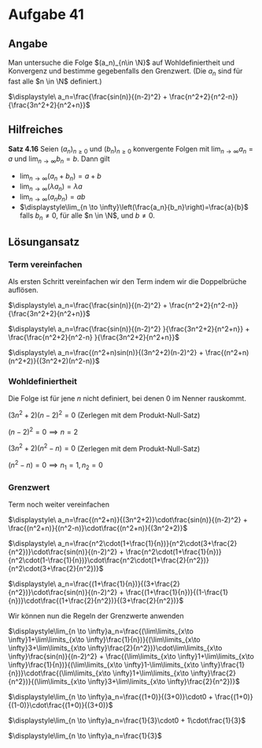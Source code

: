 # Aufgabe 41
## Angabe

Man untersuche die Folge $(a_n)_{n\in \N}$ auf Wohldefiniertheit und Konvergenz und bestimme
gegebenfalls den Grenzwert. (Die $a_n$ sind für fast alle $n \in \N$ definiert.)

$\displaystyle\ a_n=\frac{\frac{sin(n)}{(n-2)^2} + \frac{n^2+2}{n^2-n}}{\frac{3n^2+2}{n^2+n}}$

## Hilfreiches

**Satz 4.16**
Seien $(a_n)_{n \ge 0}$ und $(b_n)_{n \ge 0}$  konvergente Folgen mit $\lim_{n \to \infty}a_n=a$ und $\lim_{n \to \infty}b_n=b$. Dann gilt

- $\displaystyle\lim_{n \to \infty}(a_n+b_n)=a+b$
- $\displaystyle\lim_{n \to \infty}(\lambda a_n)=\lambda a$
- $\displaystyle\lim_{n \to \infty}(a_nb_n)=ab$
- $\displaystyle\lim_{n \to \infty}\left(\frac{a_n}{b_n}\right)=\frac{a}{b}$ falls $b_n \neq 0$, für alle $n \in \N$, und $b \neq 0$.

## Lösungansatz

### Term vereinfachen
Als ersten Schritt vereinfachen wir den Term indem wir die Doppelbrüche auflösen.

$\displaystyle\ a_n=\frac{\frac{sin(n)}{(n-2)^2} + \frac{n^2+2}{n^2-n}}{\frac{3n^2+2}{n^2+n}}$


$\displaystyle\ a_n=\frac{\frac{sin(n)}{(n-2)^2} }{\frac{3n^2+2}{n^2+n}} + \frac{\frac{n^2+2}{n^2-n} }{\frac{3n^2+2}{n^2+n}}$

$\displaystyle\ a_n=\frac{(n^2+n)sin(n)}{(3n^2+2)(n-2)^2} + \frac{(n^2+n)(n^2+2)}{(3n^2+2)(n^2-n)}$

### Wohldefiniertheit

Die Folge ist für jene $n$ nicht definiert, bei denen $0$ im Nenner rauskommt.

$(3n^2+2)(n-2)^2 = 0$ (Zerlegen mit dem Produkt-Null-Satz)

$(n-2)^2=0 \implies n=2$ 

$(3n^2+2)(n^2-n)=0$ (Zerlegen mit dem Produkt-Null-Satz)

$(n^2-n)=0 \implies n_1=1, n_2=0$

### Grenzwert

Term noch weiter vereinfachen

$\displaystyle\ a_n=\frac{(n^2+n)}{(3n^2+2)}\cdot\frac{sin(n)}{(n-2)^2} + \frac{(n^2+n)}{(n^2-n)}\cdot\frac{(n^2+n)}{(3n^2+2)}$

$\displaystyle\ a_n=\frac{n^2\cdot(1+\frac{1}{n})}{n^2\cdot(3+\frac{2}{n^2})}\cdot\frac{sin(n)}{(n-2)^2} + \frac{n^2\cdot(1+\frac{1}{n})}{n^2\cdot(1-\frac{1}{n})}\cdot\frac{n^2\cdot(1+\frac{2}{n^2})}{n^2\cdot(3+\frac{2}{n^2})}$

$\displaystyle\ a_n=\frac{(1+\frac{1}{n})}{(3+\frac{2}{n^2})}\cdot\frac{sin(n)}{(n-2)^2} + \frac{(1+\frac{1}{n})}{(1-\frac{1}{n})}\cdot\frac{(1+\frac{2}{n^2})}{(3+\frac{2}{n^2})}$

Wir können nun die Regeln der Grenzwerte anwenden


$\displaystyle\lim_{n \to \infty}a_n=\frac{(\lim\limits_{x\to \infty}1+\lim\limits_{x\to \infty}\frac{1}{n})}{(\lim\limits_{x\to \infty}3+\lim\limits_{x\to \infty}\frac{2}{n^2})}\cdot\lim\limits_{x\to \infty}\frac{sin(n)}{(n-2)^2} + \frac{(\lim\limits_{x\to \infty}1+\lim\limits_{x\to \infty}\frac{1}{n})}{(\lim\limits_{x\to \infty}1-\lim\limits_{x\to \infty}\frac{1}{n})}\cdot\frac{(\lim\limits_{x\to \infty}1+\lim\limits_{x\to \infty}\frac{2}{n^2})}{(\lim\limits_{x\to \infty}3+\lim\limits_{x\to \infty}\frac{2}{n^2})}$

$\displaystyle\lim_{n \to \infty}a_n=\frac{(1+0)}{(3+0)}\cdot0 + \frac{(1+0)}{(1-0)}\cdot\frac{(1+0)}{(3+0)}$

$\displaystyle\lim_{n \to \infty}a_n=\frac{1}{3}\cdot0 + 1\cdot\frac{1}{3}$

$\displaystyle\lim_{n \to \infty}a_n=\frac{1}{3}$